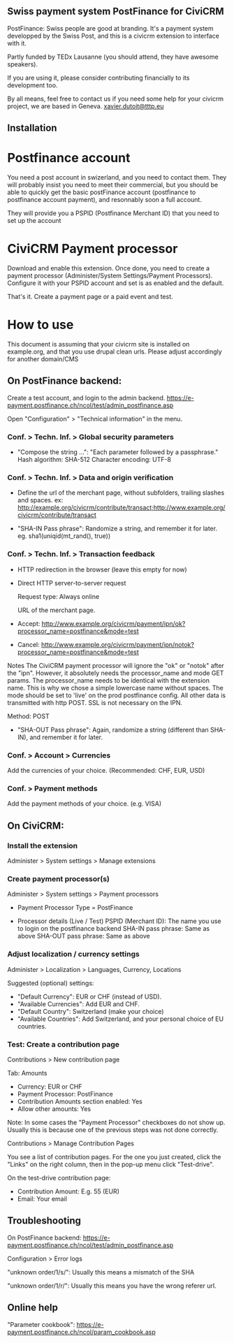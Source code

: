 Swiss payment system PostFinance for CiviCRM
-----------------------------------

PostFinance: Swiss people are good at branding. It's a payment system developped by the Swiss Post, and this is a civicrm extension to interface with it.

Partly funded by TEDx Lausanne (you should attend, they have awesome speakers). 

If you are using it, please consider contributing financially to its development too. 

By all means, feel free to contact us if you need some help for your civicrm project, we are based in Geneva. xavier.dutoit@tttp.eu

Installation
----------

Postfinance account
=========

You need a post account in swizerland, and you need to contact them. They will probably insist you need to meet their commercial, but you should be able to quickly get the basic postFinance account (postfinance to postfinance account payment), and resonnably soon a full account.

They will provide you a PSPID (Postfinance Merchant ID) that you need to set up the account

CiviCRM Payment processor
================
Download and enable this extension. Once done, you need to create a payment processor (Administer/System Settings/Payment Processors). Configure it with your PSPID account and set is as enabled and the default.

That's it. Create a payment page or a paid event and test. 

 


# How to use

This document is assuming that your civicrm site is installed on example.org, and that you use drupal clean urls. Please adjust accordingly for another domain/CMS

## On PostFinance backend:

Create a test account, and login to the admin backend.
https://e-payment.postfinance.ch/ncol/test/admin_postfinance.asp

Open "Configuration" > "Technical information" in the menu.


### Conf. > Techn. Inf. > Global security parameters

- "Compose the string ...": "Each parameter followed by a passphrase."
  Hash algorithm: SHA-512
  Character encoding: UTF-8


### Conf. > Techn. Inf. > Data and origin verification

- Define the url of the merchant page, without subfolders, trailing slashes and spaces. ex:
  http://example.org/civicrm/contribute/transact;http://www.example.org/civicrm/contribute/transact

- "SHA-IN Pass phrase":
  Randomize a string, and remember it for later. eg. sha1(uniqid(mt_rand(), true))


### Conf. > Techn. Inf. > Transaction feedback

- HTTP redirection in the browser
  (leave this empty for now)

- Direct HTTP server-to-server request

  Request type: Always online

  URL of the merchant page. 
-  Accept: http://www.example.org/civicrm/payment/ipn/ok?processor_name=postfinance&mode=test
-  Cancel: http://www.example.org/civicrm/payment/ipn/notok?processor_name=postfinance&mode=test

  Notes
  The CiviCRM payment processor will ignore the "ok" or "notok" after the "ipn".
  However, it absolutely needs the processor_name and mode GET params.
  The processor_name needs to be identical with the extension name. This is why
  we chose a simple lowercase name without spaces.
  The mode should be set to 'live' on the prod postfinance config.
  All other data is transmitted with http POST. SSL is not necessary on the IPN.

  Method: POST

- "SHA-OUT Pass phrase":
  Again, randomize a string (different than SHA-IN), and remember it for later.


### Conf. > Account > Currencies

Add the currencies of your choice.
(Recommended: CHF, EUR, USD)


### Conf. > Payment methods

Add the payment methods of your choice.
(e.g. VISA)



## On CiviCRM:

### Install the extension

Administer > System settings > Manage extensions


### Create payment processor(s)

Administer > System settings > Payment processors

- Payment Processor Type = PostFinance

- Processor details (Live / Test)
  PSPID (Merchant ID): The name you use to login on the postfinance backend
  SHA-IN pass phrase: Same as above
  SHA-OUT pass phrase: Same as above


### Adjust localization / currency settings

Administer > Localization > Languages, Currency, Locations

Suggested (optional) settings:

- "Default Currency": EUR or CHF (instead of USD).
- "Available Currencies": Add EUR and CHF.
- "Default Country": Switzerland (make your choice)
- "Available Countries": Add Switzerland, and your personal choice of EU countries.


### Test: Create a contribution page

Contributions > New contribution page

Tab: Amounts
- Currency: EUR or CHF
- Payment Processor: PostFinance
- Contribution Amounts section enabled: Yes
- Allow other amounts: Yes

Note: In some cases the "Payment Processor" checkboxes do not show up.
Usually this is because one of the previous steps was not done correctly.

Contributions > Manage Contribution Pages

You see a list of contribution pages. For the one you just created, click the
"Links" on the right column, then in the pop-up menu click "Test-drive".

On the test-drive contribution page:
- Contribution Amount: E.g. 55 (EUR)
- Email: Your email



## Troubleshooting

On PostFinance backend:
https://e-payment.postfinance.ch/ncol/test/admin_postfinance.asp

Configuration > Error logs

"unknown order/1/s/":
Usually this means a mismatch of the SHA

"unknown order/1/r/":
Usually this means you have the wrong referer url.

## Online help

"Parameter cookbook": https://e-payment.postfinance.ch/ncol/param_cookbook.asp


